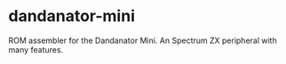 # dandanator-mini
ROM assembler for the Dandanator Mini. An Spectrum ZX peripheral with many features.
